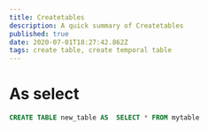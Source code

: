 ```yaml
---
title: Createtables
description: A quick summary of Createtables
published: true
date: 2020-07-01T18:27:42.862Z
tags: create table, create temporal table
---
```


# As select


```sql
CREATE TABLE new_table AS  SELECT * FROM mytable
```
